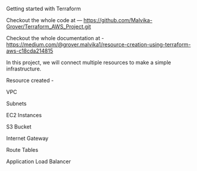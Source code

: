 Getting started with Terraform

Checkout the whole code at — https://github.com/Malvika-Grover/Terraform_AWS_Project.git

Checkout the whole documentation at - https://medium.com/@grover.malvika1/resource-creation-using-terraform-aws-c18cda214815 

In this project, we will connect multiple resources to make a simple infrastructure.

Resource created -

VPC

Subnets

EC2 Instances

S3 Bucket

Internet Gateway

Route Tables

Application Load Balancer
